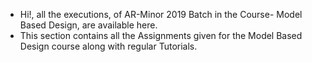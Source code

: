 - Hi!, all the executions, of AR-Minor 2019 Batch in the Course- Model Based Design, are available here.
- This section contains all the Assignments given for the Model Based Design course along with regular Tutorials.
<!---
ARLab-IITRAM/ARLab-IITRAM is a ✨ special ✨ repository containing all executions of AR Lab from 2018 onwards
--->